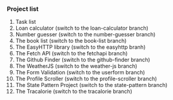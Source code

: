 ### Project list
1. Task list
2. Loan calculator (switch to the loan-calculator branch)
3. Number guesser (switch to the number-guesser branch)
4. The book list (switch to the book-list branch)
5. The EasyHTTP library (switch to the easyhttp branh)
6. The Fetch API (switch to the fetchapi branch)
7. The Github Finder (switch to the github-finder branch)
8. The WeatherJS (switch to the weather-js branch)
9. The Form Validation (switch to the userform branch)
10. The Profile Scroller (switch to the profile-scroller branch)
11. The State Pattern Project (switch to the state-pattern branch)
12. The Tracalorie (switch to the tracalorie branch)